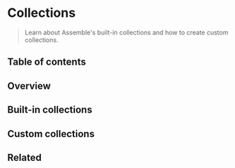 # Collections

> Learn about Assemble's built-in collections and how to create custom collections.

## Table of contents


## Overview


## Built-in collections


## Custom collections


## Related